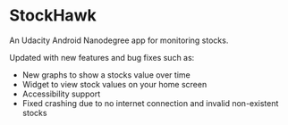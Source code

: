 # StockHawk
An Udacity Android Nanodegree app for monitoring stocks.

Updated with new features and bug fixes such as:
- New graphs to show a stocks value over time
- Widget to view stock values on your home screen
- Accessibility support
- Fixed crashing due to no internet connection and invalid non-existent stocks
